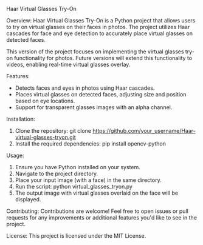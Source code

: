 Haar Virtual Glasses Try-On

Overview:
Haar Virtual Glasses Try-On is a Python project that allows users to try on virtual glasses on their faces in photos. The project utilizes Haar cascades for face and eye detection to accurately place virtual glasses on detected faces.

This version of the project focuses on implementing the virtual glasses try-on functionality for photos. Future versions will extend this functionality to videos, enabling real-time virtual glasses overlay.

Features:
- Detects faces and eyes in photos using Haar cascades.
- Places virtual glasses on detected faces, adjusting size and position based on eye locations.
- Support for transparent glasses images with an alpha channel.

Installation:
1. Clone the repository:
   git clone https://github.com/your_username/Haar-virtual-glasses-tryon.git
2. Install the required dependencies:
   pip install opencv-python

Usage:
1. Ensure you have Python installed on your system.
2. Navigate to the project directory.
3. Place your input image (with a face) in the same directory.
4. Run the script:
   python virtual_glasses_tryon.py
5. The output image with virtual glasses overlaid on the face will be displayed.

Contributing:
Contributions are welcome! Feel free to open issues or pull requests for any improvements or additional features you'd like to see in the project.

License:
This project is licensed under the MIT License.
